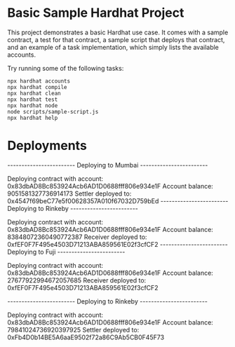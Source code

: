 # Basic Sample Hardhat Project

This project demonstrates a basic Hardhat use case. It comes with a sample contract, a test for that contract, a sample script that deploys that contract, and an example of a task implementation, which simply lists the available accounts.

Try running some of the following tasks:

```shell
npx hardhat accounts
npx hardhat compile
npx hardhat clean
npx hardhat test
npx hardhat node
node scripts/sample-script.js
npx hardhat help
```

# Deployments

------------------------ Deploying to Mumbai ------------------------

Deploying contract with account: 0x83dbAD8Bc853924Acb6AD1D0688fff806e934e1F
Account balance: 9051581327736914173
Settler deployed to: 0x4547f69beC77e5f00628357A010f67032D759bEd
------------------------ Deploying to Rinkeby ------------------------

Deploying contract with account: 0x83dbAD8Bc853924Acb6AD1D0688fff806e934e1F
Account balance: 83848072360490772387
Receiver deployed to: 0xfEF0F7F495e4503D71213ABA859561E02f3cfCF2
------------------------ Deploying to Fuji ------------------------

Deploying contract with account: 0x83dbAD8Bc853924Acb6AD1D0688fff806e934e1F
Account balance: 27677922994672057685
Receiver deployed to: 0xfEF0F7F495e4503D71213ABA859561E02f3cfCF2

------------------------ Deploying to Rinkeby ------------------------

Deploying contract with account: 0x83dbAD8Bc853924Acb6AD1D0688fff806e934e1F
Account balance: 79841024736920397925
Settler deployed to: 0xFb4D0b14BE5A6aaE9502f72a86C9Ab5CB0F45F73
